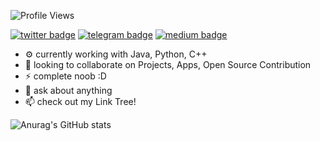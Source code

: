 ![Profile Views](https://hits.seeyoufarm.com/api/count/incr/badge.svg?url=https%3A%2F%2Fgithub.com%2Fvrindavan%2Fhit-counter&count_bg=%231980CF&title_bg=%23000000&icon=github.svg&icon_color=%23E7E7E7&title=Profile+Views&edge_flat=false)

[![twitter badge](https://img.shields.io/badge/BrajBliss-%231DA1F2.svg?style=for-the-badge&logo=Twitter&logoColor=white)](https://twitter.com/BrajBliss)
[![telegram badge](https://img.shields.io/badge/Telegram-2CA5E0?style=for-the-badge&logo=telegram&logoColor=white)](https://telegram.me/BrajBliss)
[![medium badge](https://img.shields.io/badge/Medium-%23000000.svg?style=for-the-badge&logo=Medium&logoColor=white)](https://vrindavan.medium.com)

- ⚙️ currently working with Java, Python, C++
- 🤝 looking to collaborate on Projects, Apps, Open Source Contribution
- ⚡ complete noob :D
- 💬 ask about anything
- 📫 check out my Link Tree!

![Anurag's GitHub stats](https://github-readme-stats.vercel.app/api?username=vrindavan&theme=dark&show_icons=true)
